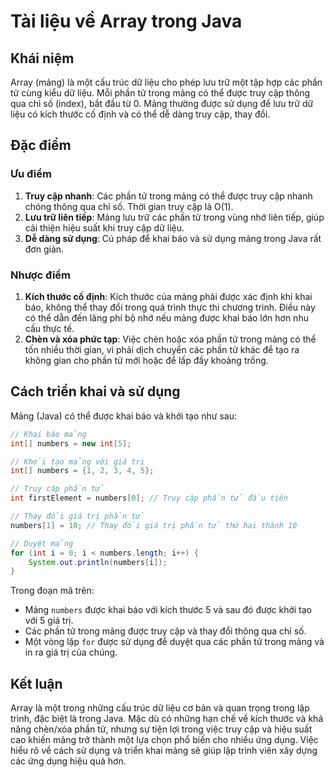 # Tài liệu về Array trong Java

## Khái niệm

Array (mảng) là một cấu trúc dữ liệu cho phép lưu trữ một tập hợp các phần tử cùng kiểu dữ liệu. Mỗi phần tử trong mảng có thể được truy cập thông qua chỉ số (index), bắt đầu từ 0. Mảng thường được sử dụng để lưu trữ dữ liệu có kích thước cố định và có thể dễ dàng truy cập, thay đổi.

## Đặc điểm

### Ưu điểm

1. **Truy cập nhanh**: Các phần tử trong mảng có thể được truy cập nhanh chóng thông qua chỉ số. Thời gian truy cập là O(1).
2. **Lưu trữ liên tiếp**: Mảng lưu trữ các phần tử trong vùng nhớ liên tiếp, giúp cải thiện hiệu suất khi truy cập dữ liệu.
3. **Dễ dàng sử dụng**: Cú pháp để khai báo và sử dụng mảng trong Java rất đơn giản.

### Nhược điểm

1. **Kích thước cố định**: Kích thước của mảng phải được xác định khi khai báo, không thể thay đổi trong quá trình thực thi chương trình. Điều này có thể dẫn đến lãng phí bộ nhớ nếu mảng được khai báo lớn hơn nhu cầu thực tế.
2. **Chèn và xóa phức tạp**: Việc chèn hoặc xóa phần tử trong mảng có thể tốn nhiều thời gian, vì phải dịch chuyển các phần tử khác để tạo ra không gian cho phần tử mới hoặc để lấp đầy khoảng trống.

## Cách triển khai và sử dụng

Mảng (Java) có thể được khai báo và khởi tạo như sau:

```java
// Khai báo mảng
int[] numbers = new int[5];

// Khởi tạo mảng với giá trị
int[] numbers = {1, 2, 3, 4, 5};

// Truy cập phần tử
int firstElement = numbers[0]; // Truy cập phần tử đầu tiên

// Thay đổi giá trị phần tử
numbers[1] = 10; // Thay đổi giá trị phần tử thứ hai thành 10

// Duyệt mảng
for (int i = 0; i < numbers.length; i++) {
    System.out.println(numbers[i]);
}
```

Trong đoạn mã trên:

- Mảng `numbers` được khai báo với kích thước 5 và sau đó được khởi tạo với 5 giá trị.
- Các phần tử trong mảng được truy cập và thay đổi thông qua chỉ số.
- Một vòng lặp `for` được sử dụng để duyệt qua các phần tử trong mảng và in ra giá trị của chúng.

## Kết luận

Array là một trong những cấu trúc dữ liệu cơ bản và quan trọng trong lập trình, đặc biệt là trong Java. Mặc dù có những hạn chế về kích thước và khả năng chèn/xóa phần tử, nhưng sự tiện lợi trong việc truy cập và hiệu suất cao khiến mảng trở thành một lựa chọn phổ biến cho nhiều ứng dụng. Việc hiểu rõ về cách sử dụng và triển khai mảng sẽ giúp lập trình viên xây dựng các ứng dụng hiệu quả hơn.
